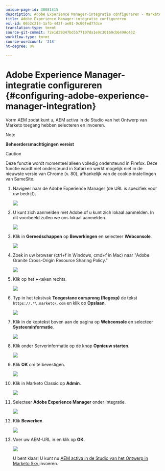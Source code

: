```yaml
---
unique-page-id: 30081815
description: Adobe Experience Manager-integratie configureren - Marketo Docs - Productdocumentatie
title: Adobe Experience Manager-integratie configureren
exl-id: 06b2c214-1afb-443f-ae01-0c00fed77dce
translation-type: tm+mt
source-git-commit: 72e1d29347bd5b77107da1e9c30169cb6490c432
workflow-type: tm+mt
source-wordcount: '218'
ht-degree: 0%

---
```


# Adobe Experience Manager-integratie configureren {#configuring-adobe-experience-manager-integration}

Vorm AEM zodat kunt u, AEM activa in de Studio van het Ontwerp van Marketo toegang hebben selecteren en invoeren.

>[!NOTE]
>
>**Beheerdersmachtigingen vereist**

>[!CAUTION]
>
>Deze functie wordt momenteel alleen volledig ondersteund in Firefox. Deze functie wordt niet ondersteund in Safari en werkt mogelijk niet in de nieuwste versie van Chrome (v. 80), afhankelijk van de cookie-instellingen van SameSite.

1. Navigeer naar de Adobe Experience Manager (de URL is specifiek voor uw bedrijf).

   ![](assets/one.png)

1. U kunt zich aanmelden met Adobe of u kunt zich lokaal aanmelden. In dit voorbeeld zullen we ons lokaal aanmelden.

   ![](assets/two.png)

1. Klik in **Gereedschappen** op **Bewerkingen** en selecteer **Webconsole**.

   ![](assets/2a.png)

1. Zoek in uw browser (ctrl+f in Windows, cmd+f in Mac) naar &quot;Adobe Granite Cross-Origin Resource Sharing Policy.&quot;

   ![](assets/three.png)

1. Klik op het **+**-teken rechts.

   ![](assets/four.png)

1. Typ in het tekstvak **Toegestane oorsprong (Regexp)** de tekst `https://.*\.marketo\.com` en klik op **Opslaan**.

   ![](assets/five-psd.png)

1. Klik in de koptekst boven aan de pagina op **Webconsole** en selecteer **Systeeminformatie**.

   ![](assets/six.png)

1. Klik onder Serverinformatie op de knop **Opnieuw starten**.

   ![](assets/seven.png)

1. Klik **OK** om te bevestigen.

   ![](assets/eight.png)

1. Klik in Marketo Classic op **Admin**.

   ![](assets/nine.png)

1. Selecteer **Adobe Experience Manager** onder Integratie.

   ![](assets/ten.png)

1. Klik **Bewerken**.

   ![](assets/eleven.png)

1. Voer uw AEM-URL in en klik op **OK**.

   ![](assets/twelve.png)

   U bent klaar! U kunt nu [AEM activa in de Studio van het Ontwerp in Marketo Sky ](https://experienceleague.adobe.com/docs/marketo/sky/design-studio/importing-assets-with-adobe-experience-manager.html?lang=en#design-studio) invoeren.
